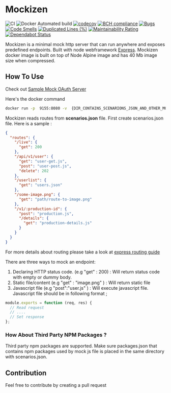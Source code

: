 # Mockizen

![CI](https://github.com/NazmiAltun/mockizen/workflows/CI/badge.svg)
![Docker Automated build](https://img.shields.io/docker/automated/nazmialtun/mockizen?style=plastic)
[![codecov](https://codecov.io/gh/NazmiAltun/mockizen/branch/master/graph/badge.svg)](https://codecov.io/gh/NazmiAltun/mockizen)
[![BCH compliance](https://bettercodehub.com/edge/badge/NazmiAltun/mockizen?branch=master)](https://bettercodehub.com/)
[![Bugs](https://sonarcloud.io/api/project_badges/measure?project=NazmiAltun_mockizen&metric=bugs)](https://sonarcloud.io/dashboard?id=NazmiAltun_mockizen)
[![Code Smells](https://sonarcloud.io/api/project_badges/measure?project=NazmiAltun_mockizen&metric=code_smells)](https://sonarcloud.io/dashboard?id=NazmiAltun_mockizen)
[![Duplicated Lines (%)](https://sonarcloud.io/api/project_badges/measure?project=NazmiAltun_mockizen&metric=duplicated_lines_density)](https://sonarcloud.io/dashboard?id=NazmiAltun_mockizen)
[![Maintainability Rating](https://sonarcloud.io/api/project_badges/measure?project=NazmiAltun_mockizen&metric=sqale_rating)](https://sonarcloud.io/dashboard?id=NazmiAltun_mockizen)
[![Dependabot Status](https://api.dependabot.com/badges/status?host=github&repo=NazmiAltun/mockizen)](https://dependabot.com)

Mockizen is a minimal mock http server that can run anywhere and exposes predefined endpoints. Built with node webframework [Express](https://expressjs.com/).
Mockizen docker image is built on top of Node Alpine image and has 40 Mb image size when compressed.

## How To Use

Check out [Sample Mock OAuth Server](https://github.com/NazmiAltun/mockizen/tree/master/sample)

Here's the docker command

```sh
docker run -p  9155:8080 -v  {DIR_CONTAINS_SCENARIONS_JSON_AND_OTHER_MOCK_FILES}:/opt/app/mocks nazmialtun/mockizen:latest
```

Mockizen reads routes from **scenarios.json** file. First create scenarios.json file. Here is a sample :

```json
{
  "routes": {
    "/live": {
      "get": 200
    },
    "/api/v1/user": {
      "get": "user-get.js",
      "post": "user-post.js",
      "delete": 202
    },
    "/userlist": {
      "get": "users.json"
    },
    "/some-image.png": {
      "get": "path/route-to-image.png"
    },
    "/v1/:production-id": {
      "post": "production.js",
      "/details": {
        "get": "production-details.js"
      }
    }
  }
}
```

For more details about routing please take a look at [express routing guide](https://expressjs.com/en/guide/routing.html)

There are three ways to mock an endpoint:

1. Declaring HTTP status code. (e.g "get" : 200) : Will return status code with empty or dummy body.
2. Static file/content (e.g "get" : "image.png" ) : Will return static file
3. Javascript file (e.g "post":"user.js" ) : Will execute javascript file. Javascript file should be in following format ;

```js
module.exports = function (req, res) {
  // Read request
  // ....
  // Set response
};
```

### How About Third Party NPM Packages ?

Third party npm packages are supported. Make sure packages.json that contains npm packages used by mock js file is placed in the same directory with scenarios.json.

## Contribution

Feel free to contribute by creating a pull request